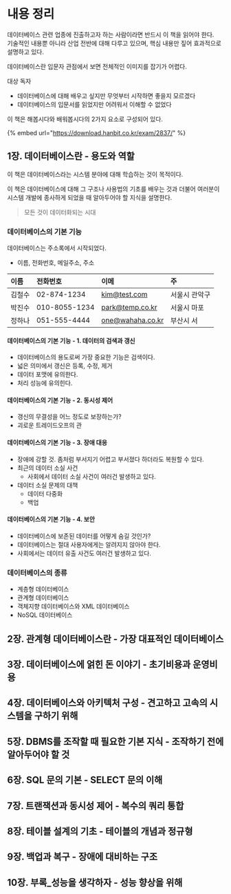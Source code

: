 # 내용 정리

데이터베이스 관련 업종에 진출하고자 하는 사람이라면 반드시 이 책을 읽어야 한다.  
기술적인 내용뿐 아니라 산업 전반에 대해 다루고 있으며, 핵심 내용만 짚어 효과적으로 설명하고 있다.

데이터베이스란 입문자 관점에서 보면 전체적인 이미지를 잡기가 어렵다.

대상 독자

* 데이터베이스에 대해 배우고 싶지만 무엇부터 시작하면 좋을지 모르겠다
* 데이터베이스의 입문서를 읽었지만 어려워서 이해할 수 없었다

이 책은 해봅시다와 배워봅시다의 2가지 요소로 구성되어 있다.

{% embed url="https://download.hanbit.co.kr/exam/2837/" %}

## 1장. 데이터베이스란 - 용도와 역할

이 책은 데이터베이스라는 시스템 분야에 대해 학습하는 것이 목적이다.

이 책은 데이터베이스에 대해 그 구조나 사용법의 기초를 배우는 것과 더불어 여러분이 시스템 개발에 종사하게 되었을 때 알아두어야 할 지식을 설명한다.

> 모든 것이 데이터화되는 시대

### 데이터베이스의 기본 기능

데이터베이스는 주소록에서 시작되었다.

* 이름, 전화번호, 메일주소, 주소

| 이름 | 전화번호 | 이메 | 주 |
| :--- | :--- | :--- | :--- |
| 김철수 | 02-874-1234 | kim@test.com | 서울시 관악구 |
| 박진수 | 010-8055-1234 | park@temp.co.kr | 서울시 마포 |
| 정하나 | 051-555-4444 | one@wahaha.co.kr | 부산시 서 |

#### 데이터베이스의 기본 기능 - 1. 데이터의 검색과 갱신

* 데이터베이스의 용도로써 가장 중요한 기능은 검색이다.
* 넓은 의미에서 갱신은 등록, 수정, 제거
* 데이터 포맷에 유의한다.
* 처리 성능에 유의힌다.

#### 데이터베이스의 기본 기능 - 2. 동시성 제어

* 갱신의 무결성을 어느 정도로 보장하는가?
* 괴로운 트레이드오프의 관

#### 데이터베이스의 기본 기능 - 3. 장애 대응

* 장애에 강할 것. 좀처럼 부서지기 어렵고 부서졌다 하더라도 복원할 수 있다.
* 최근의 데이터 소실 사건
  * 사회에서 데이터 소실 사건이 여러건 발생하고 있다.
* 데이터 소실 문제의 대책
  * 데이터 다중화
  * 백업

#### 데이터베이스의 기본 기능 - 4. 보안

* 데이터베이스에 보존된 데이터를 어떻게 숨길 것인가?
* 데이터베이스는 절대 사용자에게는 알려지지 않아야 한다.
* 사회에서는 데이터 유출 사건도 여러건 발생하고 있다.

### 데이터베이스의 종류

* 계층형 데이터베이스
* 관계형 데이터베이스
* 객체지향 데이터베이스와 XML 데이터베이스
* NoSQL 데이터베이스

## 2장. 관계형 데이터베이스란 - 가장 대표적인 데이터베이스

## 3장. 데이터베이스에 얽힌 돈 이야기 - 초기비용과 운영비용

## 4장. 데이터베이스와 아키텍처 구성 - 견고하고 고속의 시스템을 구하기 위해

## 5장. DBMS를 조작할 때 필요한 기본 지식 - 조작하기 전에 알아두어야 할 것

## 6장. SQL 문의 기본 - SELECT 문의 이해

## 7장. 트랜잭션과 동시성 제어 - 복수의 쿼리 통합

## 8장. 테이블 설계의 기초 - 테이블의 개념과 정규형

## 9장. 백업과 복구 - 장애에 대비하는 구조

## 10장. 부록\_성능을 생각하자 - 성능 향상을 위해

